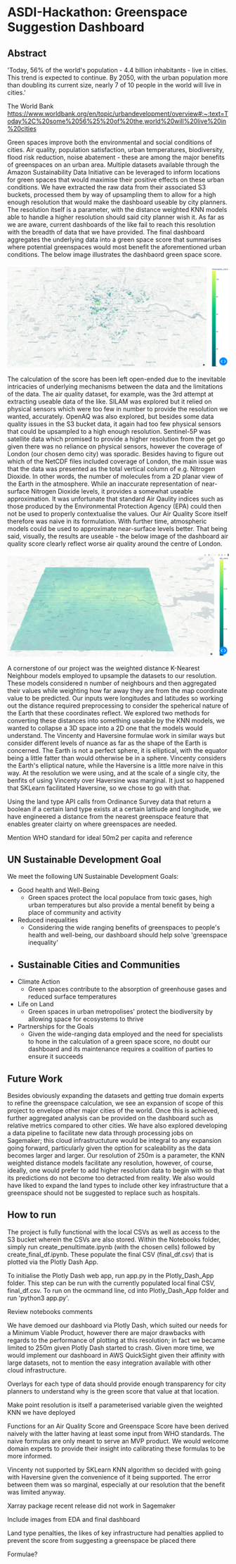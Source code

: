 # ASDI-Hackathon: Greenspace Suggestion Dashboard

## Abstract
'Today, 56% of the world's population - 4.4 billion inhabitants - live in cities. This trend is expected to continue. By 2050, with the urban population more than doubling its current size, nearly 7 of 10 people in the world will live in cities.'

The World Bank
https://www.worldbank.org/en/topic/urbandevelopment/overview#:~:text=Today%2C%20some%2056%25%20of%20the,world%20will%20live%20in%20cities

Green spaces improve both the environmental and social conditions of cities. Air quality, population satisfaction, urban temperatures, biodiversity, flood risk reduction, noise abatement - these are among the major benefits of greenspaces on an urban area. Multiple datasets available through the Amazon Sustainability Data Initiative can be leveraged to inform locations for green spaces that would maximise their positive effects on these urban conditions. We have extracted the raw data from their associated S3 buckets, processed them by way of upsampling them to allow for a high enough resolution that would make the dashboard useable by city planners. The resolution itself is a parameter, with the distance weighted KNN models able to handle a higher resolution should said city planner wish it. As far as we are aware, current dashboards of the like fail to reach this resolution with the breadth of data that we have provided. The final dashboard aggregates the underlying data into a green space score that summarises where potential greenspaces would most benefit the aforementioned urban conditions. The below image illustrates the dashbaord green space score.

![Image 2](Dashboard_Images/Greenspace_Score.png)

The calculation of the score has been left open-ended due to the inevitable intricacies of underlying mechanisms between the data and the limitations of the data. The air quality dataset, for example, was the 3rd attempt at extracting useable data of the like. SILAM was explored but it relied on physical sensors which were too few in number to provide the resolution we wanted, accurately. OpenAQ was also explored, but besides some data quality issues in the S3 bucket data, it again had too few physical sensors that could be upsampled to a high enough resolution. Sentinel-5P was satellite data which promised to provide a higher resolution from the get go given there was no reliance on physical sensors, however the coverage of London (our chosen demo city) was sporadic. Besides having to figure out which of the NetCDF files included coverage of London, the main issue was that the data was presented as the total vertical column of e.g. Nitrogen Dioxide. In other words, the number of molecules from a 2D planar view of the Earth in the atmosphere. While an inaccurate representation of near-surface Nitrogen Dioxide levels, it provides a somewhat useable approximation. It was unfortunate that standard Air Qaulity indices such as those produced by the Environmental Protection Agency (EPA) could then not be used to properly contextualise the values. Our Air Quality Score itself therefore was naive in its formulation. With further time, atmospheric models could be used to approximate near-surface levels better. That being said, visually, the results are useable - the below image of the dashboard air quality score clearly reflect worse air quality around the centre of London.

![Image 1](Dashboard_Images/Air_Quality_Score.png)

A cornerstone of our project was the weighted distance K-Nearest Neighbour models employed to upsample the datasets to our resolution. These models considered n number of neighbours and then aggregated their values while weighting how far away they are from the map coordinate value to be predicted. Our inputs were longitudes and latitudes so working out the distance required preprocessing to consider the speherical nature of the Earth that these coordinates reflect. We explored two methods for converting these distances into something useable by the KNN models, we wanted to collapse a 3D space into a 2D one that the models would understand. The Vincenty and Haversine formulae work in similar ways but consider different levels of nuance as far as the shape of the Earth is concerned. The Earth is not a perfect sphere, it is elliptical, with the equator being a little fatter than would otherwise be in a sphere. Vincenty considers the Earth's elliptical nature, while the Haversine is a little more naive in this way. At the resolution we were using, and at the scale of a single city, the benfits of using Vincenty over Haversine was marginal. It just so happened that SKLearn facilitated Haversine, so we chose to go with that.

Using the land type API calls from Ordinance Survey data that return a boolean if a certain land type exists at a certain lattiude and longitude, we have engineered a distance from the nearest greenspace feature that enables greater clairty on where greenspaces are needed.

Mention WHO standard for ideal 50m2 per capita and reference

## UN Sustainable Development Goal
We meet the following UN Sustainable Development Goals:
- Good health and Well-Being
    - Green spaces protect the local populace from toxic gases, high urban temperatures but also provide a mental benefit by being a place of community and activity
- Reduced inequalities
    - Considering the wide ranging benefits of greenspaces to people's health and well-being, our dashboard should help solve 'greenspace inequality'
- Sustainable Cities and Communities
    - 
- Climate Action
    - Green spaces contribute to the absorption of greenhouse gases and reduced surface temperatures
- Life on Land
    - Green spaces in urban metropolises' protect the biodiversity by allowing space for ecosystems to thrive
- Partnerships for the Goals
    - Given the wide-ranging data employed and the need for specialists to hone in the calculation of a green space score, no doubt our dashboard and its maintenance requires a coalition of parties to ensure it succeeds

## Future Work
Besides obviously expanding the datasets and getting true domain experts to refine the greenspace calculation, we see an expansion of scope of this project to envelope other major cities of the world. Once this is achieved, further aggregated analysis can be provided on the dashboard such as relative metrics compared to other cities. We have also explored developing a data pipeline to facilitate new data through processing jobs on Sagemaker; this cloud infrastructuture would be integral to any expansion going forward, particularly given the option for scaleability as the data becomes larger and larger. Our resolution of 250m is a parameter, the KNN weighted distance models facilitate any resolution, however, of course, ideally, one would prefer to add higher resolution data to begin with so that its predictions do not become too detracted from reality. We also would have liked to expand the land types to include other key infrastructure that a greenspace should not be suggested to replace such as hospitals.

## How to run
The project is fully functional with the local CSVs as well as access to the S3 bucket wherein the CSVs are also stored. Within the Notebooks folder, simply run create_penultimate.ipynb (with the chosen cells) followed by create_final_df.ipynb. These populate the final CSV (final_df.csv) that is plotted via the Plotly Dash App.

To initialise the Plotly Dash web app, run app.py in the Plotly_Dash_App folder. This step can be run with the currently populated local final CSV, final_df.csv. To run on the ocmmand line, cd into Plotly_Dash_App folder and run 'python3 app.py'. 


Review notebooks comments

We have demoed our dashboard via Plotly Dash, which suited our needs for a Minimum Viable Product, however there are major drawbacks with regards to the performance of plotting at this resolution; in fact we became limited to 250m given Plotly Dash started to crash. Given more time, we would implement our dashboard in AWS QuickSight given their affinity with large datasets, not to mention the easy integration available with other cloud infrastructure.

Overlays for each type of data should provide enough transparency for city planners to understand why is the green score that value at that location.

Make point resolution is itself a parameterised variable given the weighted KNN we have deployed

Functions for an Air Quality Score and Greenspace Score have been derived naively with the latter having at least some input from WHO standards. The naive formulas are only meant to serve an MVP product. We would welcome domain experts to provide their insight into calibrating these formulas to be more informed.

Vincenty not supported by SKLearn KNN algorithm so decided with going with Haversine given the convenience of it being supported. The error between them was so marginal, especially at our resolution that the benefit was limited anyway.

Xarray package recent release did not work in Sagemaker

Include images from EDA and final dashboard

Land type penalties, the likes of key infrastructure had penalties applied to prevent the score from suggesting a greenspace be placed there

Formulae?

